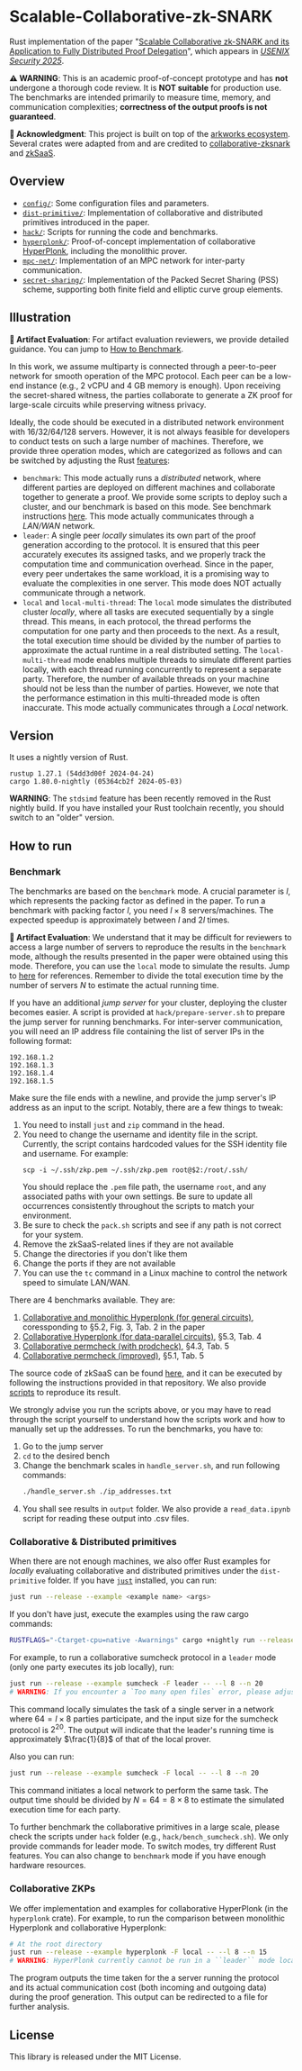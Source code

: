 # Scalable-Collaborative-zk-SNARK

Rust implementation of the paper "[Scalable Collaborative zk-SNARK and its Application to Fully Distributed Proof Delegation](https://eprint.iacr.org/2024/940)", which appears in [*USENIX Security 2025*](https://www.usenix.org/conference/usenixsecurity25).

**⚠️ WARNING**: This is an academic proof-of-concept prototype and has **not** undergone a thorough code review. It is **NOT suitable** for production use. The benchmarks are intended primarily to measure time, memory, and communication complexities; **correctness of the output proofs is not guaranteed**.

**🔗 Acknowledgment**: This project is built on top of the [arkworks ecosystem](https://github.com/arkworks-rs). Several crates were adapted from and are credited to [collaborative-zksnark](https://github.com/alex-ozdemir/collaborative-zksnark) and [zkSaaS](https://github.com/guruvamsi-policharla/zksaas).

## Overview 

- [`config/`](config): Some configuration files and parameters.
- [`dist-primitive/`](dist-primitive): Implementation of collaborative and distributed primitives introduced in the paper.
- [`hack/`](hack): Scripts for running the code and benchmarks.
- [`hyperplonk/`](hyperplonk): Proof-of-concept implementation of collaborative [HyperPlonk](https://eprint.iacr.org/2022/1355), including the monolithic prover.
- [`mpc-net/`](mpc-net): Implementation of an MPC network for inter-party communication.
- [`secret-sharing/`](secret-sharing): Implementation of the Packed Secret Sharing (PSS) scheme, supporting both finite field and elliptic curve group elements.

## Illustration

**🙋 Artifact Evaluation**: For artifact evaluation reviewers, we provide detailed guidance. You can jump to [How to Benchmark](#benchmark).

In this work, we assume multiparty is connected through a peer-to-peer network for smooth operation of the MPC protocol. Each peer can be a low-end instance (e.g., 2 vCPU and 4 GB memory is enough). Upon receiving the secret-shared witness, the parties collaborate to generate a ZK proof for large-scale circuits while preserving witness privacy.

Ideally, the code should be executed in a distributed network environment with 16/32/64/128 servers. However, it is not always feasible for developers to conduct tests on such a large number of machines. Therefore, we provide three operation modes, which are categorized as follows and can be switched by adjusting the Rust [features](./hyperplonk/Cargo.toml):

- `benchmark`: This mode actually runs a *distributed* network, where different parties are deployed on different machines and collaborate together to generate a proof. We provide some scripts to deploy such a cluster, and our benchmark is based on this mode. See benchmark instructions [here](#benchmark). This mode actually communicates through a *LAN/WAN* network.
- `leader`: A single peer *locally* simulates its own part of the proof generation according to the protocol. It is ensured that this peer accurately executes its assigned tasks, and we properly track the computation time and communication overhead. Since in the paper, every peer undertakes the same workload, it is a promising way to evaluate the complexities in one server. This mode does NOT actually communicate through a network.
- `local` and `local-multi-thread`: The `local` mode simulates the distributed cluster *locally*, where all tasks are executed sequentially by a single thread. This means, in each protocol, the thread performs the computation for one party and then proceeds to the next. As a result, the total execution time should be divided by the number of parties to approximate the actual runtime in a real distributed setting.
The `local-multi-thread` mode enables multiple threads to simulate different parties locally, with each thread running concurrently to represent a separate party. Therefore, the number of available threads on your machine should not be less than the number of parties. However, we note that the performance estimation in this multi-threaded mode is often inaccurate. 
This mode actually communicates through a *Local* network.

## Version

It uses a nightly version of Rust.

```
rustup 1.27.1 (54dd3d00f 2024-04-24)
cargo 1.80.0-nightly (05364cb2f 2024-05-03)
```

**WARNING**: The `stdsimd` feature has been recently removed in the Rust nightly build. If you have installed your Rust toolchain recently, you should switch to an "older" version.

## How to run

### Benchmark

The benchmarks are based on the `benchmark` mode. A crucial parameter is $l$, which represents the packing factor as defined in the paper. To run a benchmark with packing factor $l$, you need $l \times 8$ servers/machines. The expected speedup is approximately between $l$ and $2l$ times.

**🙋 Artifact Evaluation**: We understand that it may be difficult for reviewers to access a large number of servers to reproduce the results in the `benchmark` mode, although the results presented in the paper were obtained using this mode. Therefore, you can use the `local` mode to simulate the results. Jump to [here](#collaborative--distributed-primitives) for references. Remember to divide the total execution time by the number of servers $N$ to estimate the actual running time.

If you have an additional *jump server* for your cluster, deploying the cluster becomes easier. A script is provided at `hack/prepare-server.sh` to prepare the jump server for running benchmarks. For inter-server communication, you will need an IP address file containing the list of server IPs in the following format:
```
192.168.1.2
192.168.1.3
192.168.1.4
192.168.1.5

```
Make sure the file ends with a newline, and provide the jump server's IP address as an input to the script. Notably, there are a few things to tweak:

1. You need to install `just` and `zip` command in the head.
2. You need to change the username and identity file in the script. Currently, the script contains hardcoded values for the SSH identity file and username. For example:
    ```
    scp -i ~/.ssh/zkp.pem ~/.ssh/zkp.pem root@$2:/root/.ssh/
    ```
    You should replace the `.pem` file path, the username `root`, and any associated paths with your own settings. Be sure to update all occurrences consistently throughout the scripts to match your environment.
3. Be sure to check the `pack.sh` scripts and see if any path is not correct for your system. 
4. Remove the zkSaaS-related lines if they are not available
5. Change the directories if you don't like them
6. Change the ports if they are not available
7. You can use the `tc` command in a Linux machine to control the network speed to simulate LAN/WAN.

There are 4 benchmarks available. They are:
1. [Collaborative and monolithic Hyperplonk (for general circuits)](./hack/run-hyperplonk/), coressponding to §5.2, Fig. 3, Tab. 2 in the paper
2. [Collaborative Hyperplonk (for data-parallel circuits)](./hack/run-hyperplonk-dataparallel/), §5.3, Tab. 4
3. [Collaborative permcheck (with prodcheck)](./hack/run-cpermcheck/), §4.3, Tab. 5
4. [Collaborative permcheck (improved)](./hack/run-dpermcheck/), §5.1, Tab. 5

The source code of zkSaaS can be found [here](https://github.com/guruvamsi-policharla/zksaas), and it can be executed by following the instructions provided in that repository. We also provide [scripts](./hack/run-zksaas/) to reproduce its result.

We strongly advise you run the scripts above, or you may have to read through the script yourself to understand how the scripts work and how to manually set up the addresses. To run the benchmarks, you have to:

1. Go to the jump server
2. `cd` to the desired bench
3. Change the benchmark scales in `handle_server.sh`, and run following commands:
    ```bash
    ./handle_server.sh ./ip_addresses.txt
    ```
4. You shall see results in `output` folder. We also provide a `read_data.ipynb` script for reading these output into .csv files.

### Collaborative \& Distributed primitives

When there are not enough machines, we also offer Rust examples for *locally* evaluating collaborative and distributed primitives under the `dist-primitive` folder. If you have [`just`](https://github.com/casey/just) installed, you can run:

```bash
just run --release --example <example name> <args>
```

If you don't have just, execute the examples using the raw cargo commands:

```bash
RUSTFLAGS="-Ctarget-cpu=native -Awarnings" cargo +nightly run --release --example <example name> <args>
```

For example, to run a collaborative sumcheck protocol in a `leader` mode (only one party executes its job locally), run:

```bash
just run --release --example sumcheck -F leader -- --l 8 --n 20
# WARNING: If you encounter a `Too many open files` error, please adjust your environment setting with `ulimit -HSn 65536` 
```

This command locally simulates the task of a single server in a network where $64 = l \times 8$ parties participate, and the input size for the sumcheck protocol is $2^{20}$. The output will indicate that the leader's running time is approximately $\frac{1}{8}$ of that of the local prover.

Also you can run:
```bash
just run --release --example sumcheck -F local -- --l 8 --n 20
```

This command initiates a local network to perform the same task. The output time should be divided by $N = 64 = 8 \times 8$ to estimate the simulated execution time for each party.

To further benchmark the collaborative primitives in a large scale, please check the scripts under `hack` folder (e.g., `hack/bench_sumcheck.sh`). We only provide commands for leader mode. To switch modes, try different Rust features. You can also change to `benchmark` mode if you have enough hardware resources.

### Collaborative ZKPs

We offer implementation and examples for collaborative HyperPlonk (in the `hyperplonk` crate). For example, to run the comparison between monolithic Hyperplonk and collaborative Hyperplonk:

```bash
# At the root directory
just run --release --example hyperplonk -F local -- --l 8 --n 15
# WARNING: HyperPlonk currently cannot be run in a ``leader`` mode locally
```

The program outputs the time taken for the a server running the protocol and its actual communication cost (both incoming and outgoing data) during the proof generation. This output can be redirected to a file for further analysis.


## License

This library is released under the MIT License.
